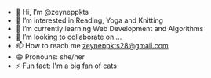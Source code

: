 - 👋 Hi, I’m @zeyneppkts
- 👀 I’m interested in Reading, Yoga and Knitting
- 🌱 I’m currently learning Web Development and Algorithms
- 💞️ I’m looking to collaborate on ...
- 📫 How to reach me zeyneppkts28@gmail.com
- 😄 Pronouns: she/her
- ⚡ Fun fact: I'm a big fan of cats

<!---
zeyneppkts/zeyneppkts is a ✨ special ✨ repository because its `README.md` (this file) appears on your GitHub profile.
You can click the Preview link to take a look at your changes.
--->
